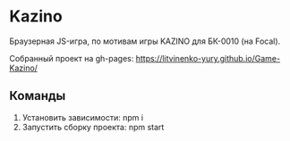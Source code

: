 # Kazino
Браузерная JS-игра, по мотивам игры KAZINO для БК-0010 (на Focal).

Собранный проект на gh-pages:  https://litvinenko-yury.github.io/Game-Kazino/

## Команды

1. Установить зависимости: npm i
2. Запустить сборку проекта: npm start
